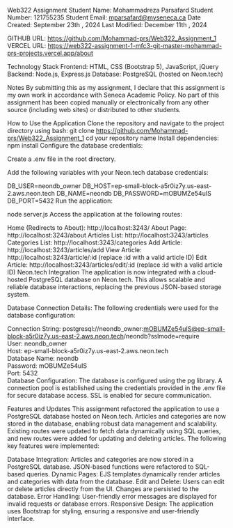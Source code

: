 Web322 Assignment
Student Name: Mohammadreza Parsafard
Student Number: 121755235
Student Email: mparsafard@myseneca.ca
Date Created: September 23th , 2024
Last Modified: December 11th , 2024

GITHUB URL: https://github.com/Mohammad-prs/Web322_Assignment_1
VERCEL URL: https://web322-assignment-1-mfc3-git-master-mohammad-prs-projects.vercel.app/about

Technology Stack
Frontend: HTML, CSS (Bootstrap 5), JavaScript, jQuery
Backend: Node.js, Express.js
Database: PostgreSQL (hosted on Neon.tech)

Notes
By submitting this as my assignment, I declare that this assignment is my own work in accordance with Seneca Academic Policy. No part of this assignment has been copied manually or electronically from any other source (including web sites) or distributed to other students.

How to Use the Application
Clone the repository and navigate to the project directory using bash:
git clone https://github.com/Mohammad-prs/Web322_Assignment_1
cd your repository name
Install dependencies:
npm install
Configure the database credentials:

Create a .env file in the root directory.

Add the following variables with your Neon.tech database credentials:

DB_USER=neondb_owner
DB_HOST=ep-small-block-a5r0iz7y.us-east-2.aws.neon.tech
DB_NAME=neondb
DB_PASSWORD=mOBUMZe54uIS
DB_PORT=5432
Run the application:

node server.js
Access the application at the following routes:

Home (Redirects to About): http://localhost:3243/
About Page: http://localhost:3243/about
Articles List: http://localhost:3243/articles
Categories List: http://localhost:3243/categories
Add Article: http://localhost:3243/articles/add
View Article: http://localhost:3243/article/:id (replace :id with a valid article ID)
Edit Article: http://localhost:3243/articles/edit/:id (replace :id with a valid article ID)
Neon.tech Integration
The application is now integrated with a cloud-hosted PostgreSQL database on Neon.tech. This allows scalable and reliable database interactions, replacing the previous JSON-based storage system.

Database Connection Details:
The following credentials were used for the database configuration:

Connection String: postgresql://neondb_owner:mOBUMZe54uIS@ep-small-block-a5r0iz7y.us-east-2.aws.neon.tech/neondb?sslmode=require  
User: neondb_owner  
Host: ep-small-block-a5r0iz7y.us-east-2.aws.neon.tech  
Database Name: neondb  
Password: mOBUMZe54uIS  
Port: 5432  
Database Configuration:
The database is configured using the pg library. A connection pool is established using the credentials provided in the .env file for secure database access. SSL is enabled for secure communication.

Features and Updates
This assignment refactored the application to use a PostgreSQL database hosted on Neon.tech. Articles and categories are now stored in the database, enabling robust data management and scalability. Existing routes were updated to fetch data dynamically using SQL queries, and new routes were added for updating and deleting articles. The following key features were implemented:

Database Integration: Articles and categories are now stored in a PostgreSQL database. JSON-based functions were refactored to SQL-based queries.
Dynamic Pages: EJS templates dynamically render articles and categories with data from the database.
Edit and Delete: Users can edit or delete articles directly from the UI. Changes are persisted to the database.
Error Handling: User-friendly error messages are displayed for invalid requests or database errors.
Responsive Design: The application uses Bootstrap for styling, ensuring a responsive and user-friendly interface.